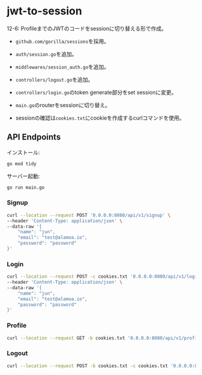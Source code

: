 # jwt-to-session

12-6: ProfileまでのJWTのコードをsessionに切り替える形で作成。

- `github.com/gorilla/sessions`を採用。

- `auth/session.go`を追加。

- `middlewares/session_auth.go`を追加。

- `controllers/logout.go`を追加。

- `controllers/login.go`のtoken generate部分をset sessionに変更。

- `main.go`のrouterをsessionに切り替え。

- sessionの確認は`cookies.txt`にcookieを作成するcurlコマンドを使用。

## API Endpoints

インストール:

```bash
go mod tidy
```

サーバー起動:

```bash
go run main.go
```

### Signup

```bash
curl --location --request POST '0.0.0.0:8080/api/v1/signup' \
--header 'Content-Type: application/json' \
--data-raw '{
    "name": "jun",
    "email": "test@alamoa.io",
    "password": "password"
}'
```

### Login

```bash
curl --location --request POST -c cookies.txt '0.0.0.0:8080/api/v1/login' \
--header 'Content-Type: application/json' \
--data-raw '{
    "name": "jun",
    "email": "test@alamoa.io",
    "password": "password"
}'
```

### Profile

```bash
curl --location --request GET -b cookies.txt '0.0.0.0:8080/api/v1/profile'
 ```

### Logout

```bash
curl --location --request POST -b cookies.txt -c cookies.txt '0.0.0.0:8080/api/v1/logout'
```
